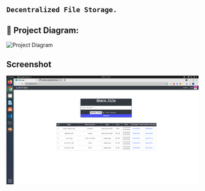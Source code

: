 ## ``` Decentralized File Storage. ```


## 🔧 Project Diagram:
![Project Diagram](https://i.gyazo.com/2738ea6743a40036756b1b5714ab9fa8.png)

## Screenshot
![dstorage](https://github.com/kuluruvineeth/dstorage/blob/master/screenshots/dstorage.png)
